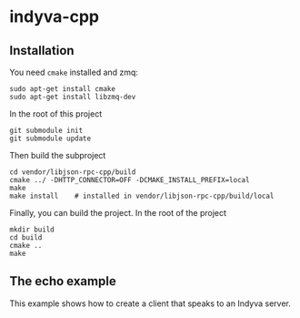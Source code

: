 # indyva-cpp

## Installation

You need `cmake` installed and zmq:

    sudo apt-get install cmake
    sudo apt-get install libzmq-dev
   
In the root of this project 

    git submodule init
    git submodule update

Then build the subproject

    cd vendor/libjson-rpc-cpp/build  
    cmake ../ -DHTTP_CONNECTOR=OFF -DCMAKE_INSTALL_PREFIX=local
    make 
    make install    # installed in vendor/libjson-rpc-cpp/build/local

Finally, you can build the project. In the root of the project

    mkdir build
    cd build
    cmake ..
    make 

## The echo example

This example shows how to create a client that speaks to an Indyva server.
